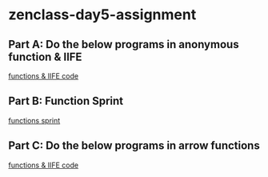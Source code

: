 # zenclass-day5-assignment

## Part A: Do the below programs in anonymous function & IIFE

[functions & IIFE code](functions-iife.md)

## Part B: Function Sprint

[functions sprint](function-sprint.md)

## Part C: Do the below programs in arrow functions

[functions & IIFE code](function-sprint.md)

